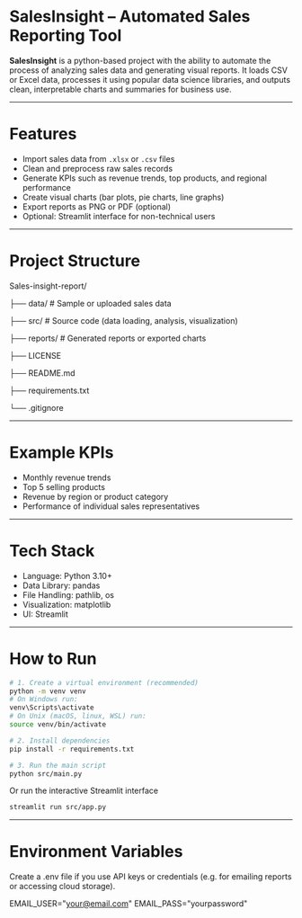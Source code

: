 # SalesInsight – Automated Sales Reporting Tool

**SalesInsight** is a python-based project with the ability to automate the process of analyzing sales data and generating visual reports. It loads CSV or Excel data, processes it using popular data science libraries, and outputs clean, interpretable charts and summaries for business use.

---------

# Features

- Import sales data from `.xlsx` or `.csv` files  
- Clean and preprocess raw sales records  
- Generate KPIs such as revenue trends, top products, and regional performance  
- Create visual charts (bar plots, pie charts, line graphs)  
- Export reports as PNG or PDF (optional)  
- Optional: Streamlit interface for non-technical users

---

# Project Structure

Sales-insight-report/

├── data/      # Sample or uploaded sales data

├── src/       # Source code (data loading, analysis, visualization)

├── reports/   # Generated reports or exported charts

├── LICENSE

├── README.md

├── requirements.txt

└── .gitignore

---

# Example KPIs

- Monthly revenue trends
- Top 5 selling products
- Revenue by region or product category
- Performance of individual sales representatives

---

# Tech Stack

- Language:      Python 3.10+
- Data Library:  pandas
- File Handling: pathlib, os
- Visualization: matplotlib
- UI:            Streamlit

---

# How to Run

```bash
# 1. Create a virtual environment (recommended)
python -m venv venv
# On Windows run:
venv\Scripts\activate
# On Unix (macOS, linux, WSL) run:
source venv/bin/activate   

# 2. Install dependencies
pip install -r requirements.txt

# 3. Run the main script
python src/main.py
```

Or run the interactive Streamlit interface

```bash
streamlit run src/app.py
```

---

# Environment Variables
Create a .env file if you use API keys or credentials (e.g. for emailing reports or accessing cloud storage).

EMAIL_USER="your@email.com"
EMAIL_PASS="yourpassword"
